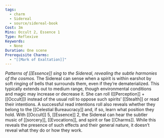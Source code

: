 ```yaml
---
tags:
  - charm
  - Sidereal
  - source/sidereal-book
Cost: 3m
Mins: Occult 2, Essence 1
Type: Reflexive
Keywords:
  - None
Duration: One scene
Prerequisite Charms:
  - "[[Mark of Exaltation]]"
---
```

*Patterns of [[Essence]] sing to the Sidereal, revealing the subtle harmonies of the cosmos.*
The Sidereal can sense when a spirit is within earshot by soft ringing of bells that surrounds them, even if they’re dematerialized. This typically extends out to medium range, though environmental conditions and magic may increase or decrease it. She can roll ([[Perception]] + [[Occult]]) instead of the usual roll to oppose such spirits’ [[Stealth]] or read their intentions. A successful read intentions roll also reveals whether they belong to the [[Celestial Bureaucracy]] and, if so, learn what position they hold. With [[Occult]] 5, [[Essence]] 2, the Sidereal can hear the subtler music of [[sorcery]], [[Evocations]], and spirit or fae [[Charms]]. While this reveals the presence of such effects and their general nature, it doesn’t reveal what they do or how they work.